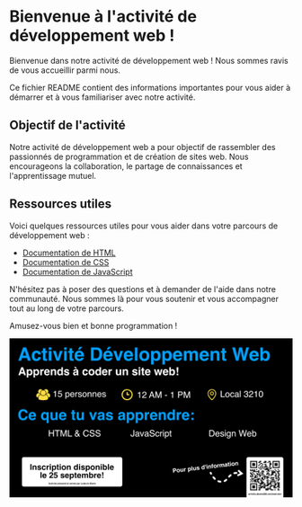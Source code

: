# Bienvenue à l'activité de développement web !

Bienvenue dans notre activité de développement web ! Nous sommes ravis de vous accueillir parmi nous.

Ce fichier README contient des informations importantes pour vous aider à démarrer et à vous familiariser avec notre activité. 

## Objectif de l'activité

Notre activité de développement web a pour objectif de rassembler des passionnés de programmation et de création de sites web. Nous encourageons la collaboration, le partage de connaissances et l'apprentissage mutuel.

## Ressources utiles

Voici quelques ressources utiles pour vous aider dans votre parcours de développement web :

- [Documentation de HTML](https://developer.mozilla.org/fr/docs/Web/HTML)
- [Documentation de CSS](https://developer.mozilla.org/fr/docs/Web/CSS)
- [Documentation de JavaScript](https://developer.mozilla.org/fr/docs/Web/JavaScript)

N'hésitez pas à poser des questions et à demander de l'aide dans notre communauté. Nous sommes là pour vous soutenir et vous accompagner tout au long de votre parcours.

Amusez-vous bien et bonne programmation !

<img alt="Image de développement web" src="./Web Developement.png">
